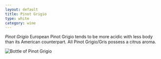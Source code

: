 ```yaml
---
layout: default
title: Pinot Grigio
type: white
category: wine
---
```


*Pinot Grigio* European Pinot Grigio tends to be more acidic with less body than its American counterpart. All Pinot Grigio/Gris possess a citrus aroma.

![Bottle of Pinot Grigio](http://www.winesurprise.com/images/wines/cc/image2/PINOT-GRIGIO-ITALY-AFFRESCHI-PINOT-GRIGIO-DELLE-VENEZIE-2007-WHITE-650.jpg)